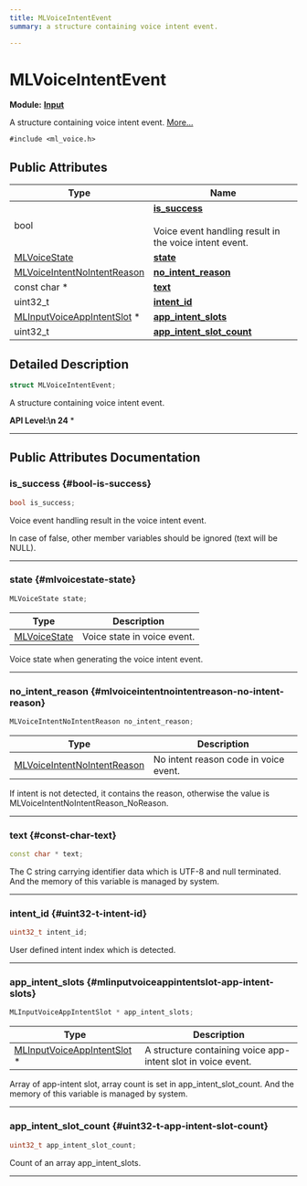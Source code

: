 ```yaml
---
title: MLVoiceIntentEvent
summary: a structure containing voice intent event. 

---
```


# MLVoiceIntentEvent

**Module:** **[Input](/api-ref/api/Modules/group___input/group___input.md)**



A structure containing voice intent event.  [More...](#detailed-description)


`#include <ml_voice.h>`

## Public Attributes

| Type           | Name           |
| -------------- | -------------- |
| bool | **[is_success](/api-ref/api/Modules/group___input/struct_m_l_voice_intent_event.md#bool-is-success)** <br></br>Voice event handling result in the voice intent event.  |
| [MLVoiceState](/api-ref/api/Modules/group___input/group___input.md#enums-mlvoicestate) | **[state](/api-ref/api/Modules/group___input/struct_m_l_voice_intent_event.md#mlvoicestate-state)**  |
| [MLVoiceIntentNoIntentReason](/api-ref/api/Modules/group___input/group___input.md#enums-mlvoiceintentnointentreason) | **[no_intent_reason](/api-ref/api/Modules/group___input/struct_m_l_voice_intent_event.md#mlvoiceintentnointentreason-no-intent-reason)**  |
| const char * | **[text](/api-ref/api/Modules/group___input/struct_m_l_voice_intent_event.md#const-char-text)**  |
| uint32_t | **[intent_id](/api-ref/api/Modules/group___input/struct_m_l_voice_intent_event.md#uint32-t-intent-id)**  |
| [MLInputVoiceAppIntentSlot](/api-ref/api/Modules/group___input/struct_m_l_input_voice_app_intent_slot.md) * | **[app_intent_slots](/api-ref/api/Modules/group___input/struct_m_l_voice_intent_event.md#mlinputvoiceappintentslot-app-intent-slots)**  |
| uint32_t | **[app_intent_slot_count](/api-ref/api/Modules/group___input/struct_m_l_voice_intent_event.md#uint32-t-app-intent-slot-count)**  |

## Detailed Description

```cpp
struct MLVoiceIntentEvent;
```

A structure containing voice intent event. 




**API Level:\n 24**
  * 




-----------
## Public Attributes Documentation

### is_success {#bool-is-success}

```cpp
bool is_success;
```

Voice event handling result in the voice intent event. 

In case of false, other member variables should be ignored (text will be NULL). 





-----------

### state {#mlvoicestate-state}

```cpp
MLVoiceState state;
```



| Type | Description |
|--|--|
| [MLVoiceState](/api-ref/api/Modules/group___input/group___input.md#enums-mlvoicestate) | Voice state in voice event.  |


Voice state when generating the voice intent event. 





-----------

### no_intent_reason {#mlvoiceintentnointentreason-no-intent-reason}

```cpp
MLVoiceIntentNoIntentReason no_intent_reason;
```



| Type | Description |
|--|--|
| [MLVoiceIntentNoIntentReason](/api-ref/api/Modules/group___input/group___input.md#enums-mlvoiceintentnointentreason) | No intent reason code in voice event.  |


If intent is not detected, it contains the reason, otherwise the value is MLVoiceIntentNoIntentReason_NoReason. 





-----------

### text {#const-char-text}

```cpp
const char * text;
```


The C string carrying identifier data which is UTF-8 and null terminated. And the memory of this variable is managed by system. 





-----------

### intent_id {#uint32-t-intent-id}

```cpp
uint32_t intent_id;
```


User defined intent index which is detected. 





-----------

### app_intent_slots {#mlinputvoiceappintentslot-app-intent-slots}

```cpp
MLInputVoiceAppIntentSlot * app_intent_slots;
```



| Type | Description |
|--|--|
| [MLInputVoiceAppIntentSlot](/api-ref/api/Modules/group___input/struct_m_l_input_voice_app_intent_slot.md) * | A structure containing voice app-intent slot in voice event.  |


Array of app-intent slot, array count is set in app_intent_slot_count. And the memory of this variable is managed by system. 





-----------

### app_intent_slot_count {#uint32-t-app-intent-slot-count}

```cpp
uint32_t app_intent_slot_count;
```


Count of an array app_intent_slots. 





-----------

